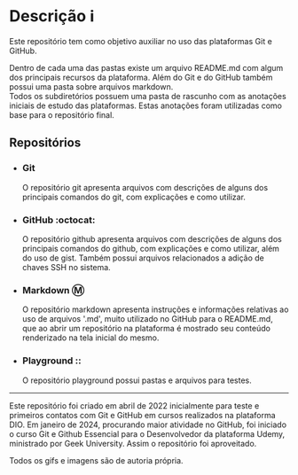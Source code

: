# Descrição :information_source: #

Este repositório tem como objetivo auxiliar no uso das plataformas Git e GitHub. 

Dentro de cada uma das pastas existe um arquivo README.md com algum dos principais recursos da plataforma. Além do Git e do GitHub também possui uma pasta sobre arquivos markdown.  
Todos os subdiretórios possuem uma pasta de rascunho com as anotações iniciais de estudo das plataformas. Estas anotações foram utilizadas como base para o repositório final.

## Repositórios ##

* ### Git ###
    O repositório git apresenta arquivos com descrições de alguns dos principais comandos do git, com explicações e como utilizar.

* ### GitHub :octocat: ###
    O repositório github apresenta arquivos com descrições de alguns dos principais comandos do github, com explicações e como utilizar, além do uso de gist. Também possui arquivos relacionados a adição de chaves SSH no sistema. 

* ### Markdown :m: ###
    O repositório markdown apresenta instruções e informações relativas ao uso de arquivos '.md', muito utilizado no GitHub para o README.md, que ao abrir um repositório na plataforma é mostrado seu conteúdo renderizado na tela inicial do mesmo. 

* ### Playground :: ###
    O repositório playground possui pastas e arquivos para testes. 

---

Este repositório foi criado em abril de 2022 inicialmente para teste e primeiros contatos com Git e GitHub em cursos realizados na plataforma DIO. Em janeiro de 2024, procurando maior atividade no GitHub, foi iniciado o curso Git e Github Essencial para o Desenvolvedor da plataforma Udemy, ministrado por Geek University. Assim o repositório foi aproveitado.

Todos os gifs e imagens são de autoria própria. 